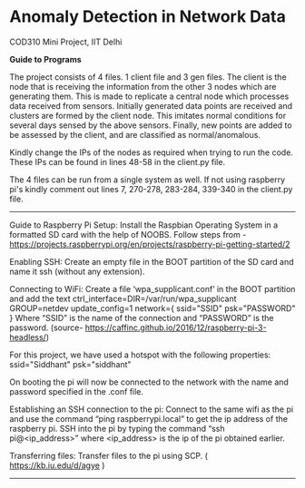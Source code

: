 # Anomaly Detection in Network Data

COD310 Mini Project, IIT Delhi

**Guide to Programs**

The project consists of 4 files. 
1 client file and 3 gen files.
The client is the node that is receiving the information from the other 3 nodes which are generating them.
This is made to replicate a central node which processes data received from sensors.
Initially generated data points are received and clusters are formed by the client node.
This imitates normal conditions for several days sensed by the above sensors.
Finally, new points are added to be assessed by the client, and are classified as normal/anomalous.

Kindly change the IPs of the nodes as required when trying to run the code. These IPs can be found in lines 48-58 in the client.py file.

The 4 files can be run from a single system as well. If not using raspberry pi's kindly comment out lines 7, 270-278, 283-284, 339-340 in the client.py file.

--------------------------------------------------------------------------------------------------------------------------------------------------------------------------
Guide to Raspberry Pi
Setup:
Install the Raspbian Operating System in a formatted SD card with the help of NOOBS. Follow steps from - https://projects.raspberrypi.org/en/projects/raspberry-pi-getting-started/2

Enabling SSH:
Create an empty file in the BOOT partition of the SD card and name it ssh (without any extension).

Connecting to WiFi:
Create a file ‘wpa_supplicant.conf’ in the BOOT partition and add the text
ctrl_interface=DIR=/var/run/wpa_supplicant GROUP=netdev
update_config=1
network={
    ssid="SSID"
    psk="PASSWORD"
}
Where “SSID” is the name of the connection and “PASSWORD” is the  password. (source- https://caffinc.github.io/2016/12/raspberry-pi-3-headless/)

For this project, we have used a hotspot with the following properties:
    ssid="Siddhant"
    psk="siddhant"
    
On booting the pi will now be connected to the network with the name and password specified in the .conf file.

Establishing an SSH connection to the pi:
Connect to the same wifi as the pi and use the command “ping raspberrypi.local” to get the ip address of the raspberry pi. SSH into the pi by typing the command “ssh pi@<ip_address>” where <ip_address> is the ip of the pi obtained earlier.

Transferring files:
Transfer files to the pi using SCP. ( https://kb.iu.edu/d/agye )

--------------------------------------------------------------------------------------------------------------------------------------
